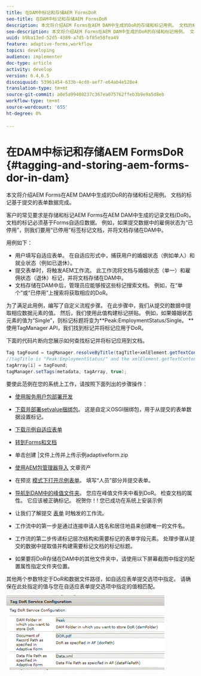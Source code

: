 ```yaml
---
title: 在DAM中标记和存储AEM FormsDoR
seo-title: 在DAM中标记和存储AEM FormsDoR
description: 本文将介绍AEM Forms在AEM DAM中生成的DoR的存储和标记用例。 文档的标记基于提交的表单数据完成。
seo-description: 本文将介绍AEM Forms在AEM DAM中生成的DoR的存储和标记用例。 文档的标记基于提交的表单数据完成。
uuid: b9ba13ed-52d5-4389-a7d5-bf85e58fea49
feature: adaptive-forms,workflow
topics: developing
audience: implementer
doc-type: article
activity: develop
version: 6.4,6.5
discoiquuid: 53961454-633b-4cd8-aef7-e64ab4e528e4
translation-type: tm+mt
source-git-commit: a0e5a99408237c367ea075762ffeb3b9e9a5d8eb
workflow-type: tm+mt
source-wordcount: '655'
ht-degree: 0%

---
```



# 在DAM中标记和存储AEM FormsDoR {#tagging-and-storing-aem-forms-dor-in-dam}

本文将介绍AEM Forms在AEM DAM中生成的DoR的存储和标记用例。 文档的标记基于提交的表单数据完成。

客户的常见要求是存储和标记AEM Forms在AEM DAM中生成的记录文档(DoR)。 文档的标记必须基于Forms自适应数据。 例如，如果提交数据中的雇佣状态为“已停用”，则我们要用“已停用”标签标记文档，并将文档存储在DAM中。

用例如下：

* 用户填写自适应表单。 在自适应形式中，捕获用户的婚姻状态（例如单人）和就业状态（例如已退休）。
* 提交表单时，将触发AEM工作流。 此工作流将文档与婚姻状态（单一）和雇佣状态（退休）标记，并将文档存储在DAM中。
* 文档存储在DAM中后，管理员应能够按这些标记搜索文档。 例如，在“单个”或“已停用”上搜索将获取相应的DoR。

为了满足此用例，编写了自定义流程步骤。 在此步骤中，我们从提交的数据中提取相应数据元素的值。 然后，我们使用此值构建标记拼贴。 例如，如果婚姻状态元素的值为“Single”，则标记标题将变为**Peak:EmploymentStatus/Single。 **使用TagManager API，我们找到标记并将标记应用于DoR。

下面的代码片断向您展示如何查找标记并将标记应用到文档。

```java
Tag tagFound = tagManager.resolveByTitle(tagTitle+xmlElement.getTextContent());
//tagTitle is "Peak:EmploymentStatus/" and the xmlElement.getTextContent() will return the value Single. So the tag title becomes Peak:EmploymentStatus/Single. Once the tag is found we put the tag in array and apply the tags to the resource as shown below
tagArray[i] = tagFound;
tagManager.setTags(metadata, tagArray, true);
```

要使此范例在您的系统上工作，请按照下面列出的步骤操作：
* [使用服务用户包部署开发](/help/forms/assets/common-osgi-bundles/DevelopingWithServiceUser.jar)

* [下载并部署setvalue捆绑包](/help/forms/assets/common-osgi-bundles/SetValueApp.core-1.0-SNAPSHOT.jar)。 这是自定义OSGI捆绑包，用于从提交的表单数据设置标记。

* [下载示例自适应表单](assets/tag-and-store-in-dam-assets.zip)

* [转到Forms和文档](http://localhost:4502/aem/forms.html/content/dam/formsanddocuments)

* 单击创建 |文件上传并上传示例adaptiveform.zip

* [使用AEM包管理器导入](assets/tag-and-store-in-dam-assets.zip) 文章资产
* 在预览 [模式下打开示例表单](http://localhost:4502/content/dam/formsanddocuments/summit/peakform/jcr:content?wcmmode=disabled)。 填写“人员”部分并提交表单。
* [导航到DAM中的峰值文件夹](http://localhost:4502/assets.html/content/dam/Peak)。 您应在峰值文件夹中看到DoR。 检查文档的属性。 它应该被正确标记。
祝贺你！! 您已成功在系统上安装示例

* 让我们了解提交 [表单](http://localhost:4502/editor.html/conf/global/settings/workflow/models/TagAndStoreDoRinDAM.html) 时触发的工作流。
* 工作流中的第一步是通过连接申请人姓名和居住地县来创建唯一的文件名。
* 工作流的第二步传递标记层次结构和需要标记的表单字段元素。 处理步骤从提交的数据中提取值并构建需要标记文档的标记标题。
* 如果要将DoR存储在DAM中的其他文件夹中，请使用以下屏幕截图中指定的配置属性指定文件夹位置。

其他两个参数特定于DoR和数据文件路径，如自适应表单提交选项中指定。 请确保在此处指定的值与您在自适应表单提交选项中指定的值相匹配。

![标记多](assets/tag_dor_service_configuration.gif)

